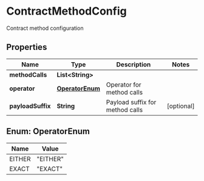 

# ContractMethodConfig

Contract method configuration

## Properties

| Name | Type | Description | Notes |
|------------ | ------------- | ------------- | -------------|
|**methodCalls** | **List&lt;String&gt;** |  |  |
|**operator** | [**OperatorEnum**](#OperatorEnum) | Operator for method calls |  |
|**payloadSuffix** | **String** | Payload suffix for method calls |  [optional] |



## Enum: OperatorEnum

| Name | Value |
|---- | -----|
| EITHER | &quot;EITHER&quot; |
| EXACT | &quot;EXACT&quot; |



